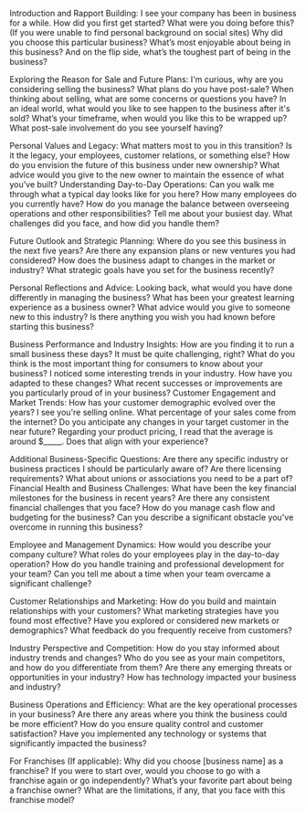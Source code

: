 Introduction and Rapport Building:
I see your company has been in business for a while. How did you first get started?
What were you doing before this? (If you were unable to find personal background on social sites)
Why did you choose this particular business?
What’s most enjoyable about being in this business?
And on the flip side, what’s the toughest part of being in the business?

Exploring the Reason for Sale and Future Plans:
I'm curious, why are you considering selling the business?
What plans do you have post-sale?
When thinking about selling, what are some concerns or questions you have?
In an ideal world, what would you like to see happen to the business after it's sold?
What’s your timeframe, when would you like this to be wrapped up?
What post-sale involvement do you see yourself having?

Personal Values and Legacy:
What matters most to you in this transition? Is it the legacy, your employees, customer relations, or something else?
How do you envision the future of this business under new ownership?
What advice would you give to the new owner to maintain the essence of what you’ve built?
Understanding Day-to-Day Operations:
Can you walk me through what a typical day looks like for you here?
How many employees do you currently have?
How do you manage the balance between overseeing operations and other responsibilities?
Tell me about your busiest day. What challenges did you face, and how did you handle them?

Future Outlook and Strategic Planning:
Where do you see this business in the next five years?
Are there any expansion plans or new ventures you had considered?
How does the business adapt to changes in the market or industry?
What strategic goals have you set for the business recently?

Personal Reflections and Advice:
Looking back, what would you have done differently in managing the business?
What has been your greatest learning experience as a business owner?
What advice would you give to someone new to this industry?
Is there anything you wish you had known before starting this business?

 Business Performance and Industry Insights:
How are you finding it to run a small business these days? It must be quite challenging, right?
What do you think is the most important thing for consumers to know about your business?
I noticed some interesting trends in your industry. How have you adapted to these changes?
What recent successes or improvements are you particularly proud of in your business?
Customer Engagement and Market Trends:
How has your customer demographic evolved over the years?
I see you're selling online. What percentage of your sales come from the internet?
Do you anticipate any changes in your target customer in the near future?
Regarding your product pricing, I read that the average is around $_____. Does that align with your experience?

Additional Business-Specific Questions:
Are there any specific industry or business practices I should be particularly aware of?
Are there licensing requirements?
What about unions or associations you need to be a part of?
Financial Health and Business Challenges:
What have been the key financial milestones for the business in recent years?
Are there any consistent financial challenges that you face?
How do you manage cash flow and budgeting for the business?
Can you describe a significant obstacle you've overcome in running this business?

Employee and Management Dynamics:
How would you describe your company culture?
What roles do your employees play in the day-to-day operation?
How do you handle training and professional development for your team?
Can you tell me about a time when your team overcame a significant challenge?

Customer Relationships and Marketing:
How do you build and maintain relationships with your customers?
What marketing strategies have you found most effective?
Have you explored or considered new markets or demographics?
What feedback do you frequently receive from customers?

Industry Perspective and Competition:
How do you stay informed about industry trends and changes?
Who do you see as your main competitors, and how do you differentiate from them?
Are there any emerging threats or opportunities in your industry?
How has technology impacted your business and industry?

Business Operations and Efficiency:
What are the key operational processes in your business?
Are there any areas where you think the business could be more efficient?
How do you ensure quality control and customer satisfaction?
Have you implemented any technology or systems that significantly impacted the business?


For Franchises (If applicable):
Why did you choose [business name] as a franchise?
If you were to start over, would you choose to go with a franchise again or go independently?
What’s your favorite part about being a franchise owner?
What are the limitations, if any, that you face with this franchise model?

